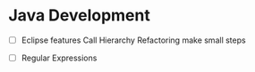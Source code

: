 # Java Development


- [ ] Eclipse features
    Call Hierarchy
    Refactoring make small steps
    
- [ ] Regular Expressions



